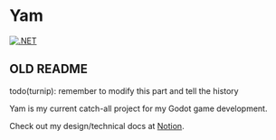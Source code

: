﻿# Yam

[![.NET](https://github.com/TurnipXenon/Yam/actions/workflows/dotnet.yml/badge.svg)](https://github.com/TurnipXenon/Yam/actions/workflows/dotnet.yml)

## OLD README

todo(turnip): remember to modify this part and tell the history

Yam is my current catch-all project for my Godot game development.

Check out my design/technical docs at [Notion](https://turnip-xenon.notion.site/Yam-Overview-e75f9f23d0b145619391e1d411ca1fe2?pvs=4).
